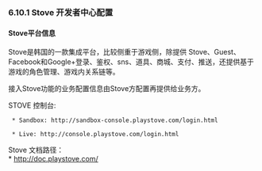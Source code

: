 ### 6.10.1 Stove 开发者中心配置

#### Stove平台信息

Stove是韩国的一款集成平台，比较侧重于游戏侧，除提供 Stove、Guest、Facebook和Google+登录、鉴权、sns、道具、商城、支付、推送，还提供基于游戏的角色管理、游戏内关系链等。       

接入Stove功能的业务配置信息由Stove方配置再提供给业务方。    
     
STOVE 控制台:    
  
     * Sandbox: http://sandbox-console.playstove.com/login.html    

     * Live: http://console.playstove.com/login.html
       
Stove 文档路径：    
     * http://doc.playstove.com/